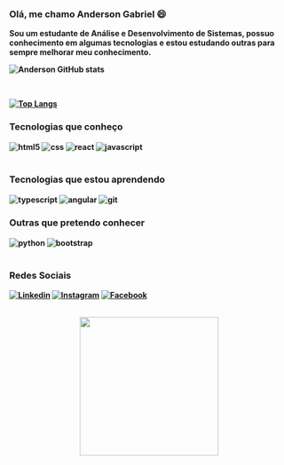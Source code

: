 ### <b> Olá, me chamo Anderson Gabriel 😄 <p>
Sou um estudante de Análise e Desenvolvimento de Sistemas, possuo conhecimento em algumas tecnologias e estou estudando outras para sempre melhorar meu conhecimento. <b>
<p>

![Anderson GitHub stats](https://github-readme-stats.vercel.app/api?username=AndersonGSFarias&show_icons=true&theme=dark)

<br>

[![Top Langs](https://github-readme-stats.vercel.app/api/top-langs/?username=AndersonGSFarias&layout=compact&langs_count=7&theme=dark)](https://github.com/AndersonGSFarias/github-readme-stats)
### <b> Tecnologias que conheço <br>

<div>
    <img align="center" alt="html5" src="https://img.shields.io/badge/HTML5-E34F26?style=for-the-badge&logo=html5&logoColor=white">
    <img align="center" alt="css" src="https://img.shields.io/badge/CSS3-1572B6?style=for-the-badge&logo=css3&logoColor=white">
    <img align="center" alt="react" src="https://cdn.jsdelivr.net/gh/devicons/devicon/icons/react/react-original.svg" />
    <img align="center" alt="javascript" src="https://img.shields.io/badge/JavaScript-323330?style=for-the-badge&logo=javascript&logoColor=F7DF1E">
</div>
 <br>

  ### <b> Tecnologias que estou aprendendo <br>

  <div>
      <img align="center" alt="typescript" src="https://cdn.jsdelivr.net/gh/devicons/devicon/icons/typescript/typescript-original.svg" />
      <img align="center" alt="angular" src="https://cdn.jsdelivr.net/gh/devicons/devicon/icons/angularjs/angularjs-plain.svg" />
      <img align="center" alt="git" src="https://cdn.jsdelivr.net/gh/devicons/devicon/icons/git/git-original-wordmark.svg" />
  </div>

 ### <b> Outras que pretendo conhecer
<div>
    <img align="center" alt="python" src="https://img.shields.io/badge/Python-14354C?style=for-the-badge&logo=python&logoColor=white">
    <img align="center" alt="bootstrap" src="https://cdn.jsdelivr.net/gh/devicons/devicon/icons/bootstrap/bootstrap-original.svg" />
</div>



 <br>

### <b> Redes Sociais
[![Linkedin](https://img.shields.io/badge/LinkedIn-0077B5?style=for-the-badge&logo=linkedin&logoColor=white)](https://www.linkedin.com/in/anderson-gabriel-b86b84219/) 
[![Instagram](https://img.shields.io/badge/Instagram-E4405F?style=for-the-badge&logo=instagram&logoColor=white)](https://www.instagram.com/andysz.g/)
[![Facebook](https://img.shields.io/badge/Facebook-1877F2?style=for-the-badge&logo=facebook&logoColor=white)](https://www.facebook.com/Andy.gfarias)

<br>
<div style="text-align:center">
    <img height="250px" src="https://cdn.discordapp.com/attachments/525488826911555602/1083592230423502858/yoda_2.gif">
<div>
